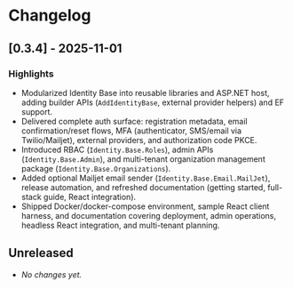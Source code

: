 # Changelog

## [0.3.4] - 2025-11-01
### Highlights
- Modularized Identity Base into reusable libraries and ASP.NET host, adding builder APIs (`AddIdentityBase`, external provider helpers) and EF support.
- Delivered complete auth surface: registration metadata, email confirmation/reset flows, MFA (authenticator, SMS/email via Twilio/Mailjet), external providers, and authorization code PKCE.
- Introduced RBAC (`Identity.Base.Roles`), admin APIs (`Identity.Base.Admin`), and multi-tenant organization management package (`Identity.Base.Organizations`).
- Added optional Mailjet email sender (`Identity.Base.Email.MailJet`), release automation, and refreshed documentation (getting started, full-stack guide, React integration).
- Shipped Docker/docker-compose environment, sample React client harness, and documentation covering deployment, admin operations, headless React integration, and multi-tenant planning.

## Unreleased
- _No changes yet._

